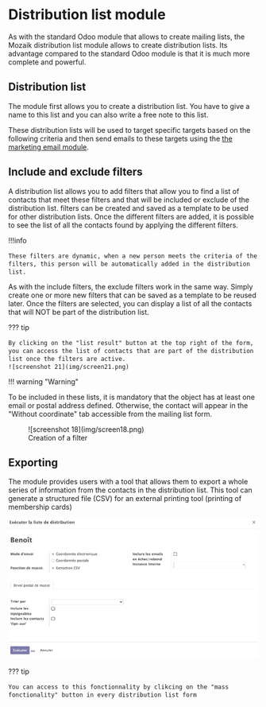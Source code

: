 # Distribution list module

As with the standard Odoo module that allows to create mailing lists, the Mozaik distribution list module allows to create distribution lists. Its advantage compared to the standard Odoo module is that it is much more complete and powerful.

## Distribution list
The module first allows you to create a distribution list. You have to give a name to this list and you can also write a free note to this list.

These distribution lists will be used to target specific targets based on the following criteria and then send emails to these targets using the <a href=https://mozaik-association.github.io/mozaik/email-marketing tagret="_blank">the marketing email module</a>. 


## Include and exclude filters

    
A distribution list allows you to add filters that allow you to find a list of contacts that meet these filters and that will be included or exclude of the distribution list. filters can be created and saved as a template to be used for other distribution lists. Once the different filters are added, it is possible to see the list of all the contacts found by applying the different filters. 

!!!info

    These filters are dynamic, when a new person meets the criteria of the filters, this person will be automatically added in the distribution list.

As with the include filters, the exclude filters work in the same way. Simply create one or more new filters that can be saved as a template to be reused later. Once the filters are selected, you can display a list of all the contacts that will NOT be part of the distribution list.

??? tip

    By clicking on the "list result" button at the top right of the form, you can access the list of contacts that are part of the distribution list once the filters are active.
    ![screenshot 21](img/screen21.png)

!!! warning "Warning"

   To be included in these lists, it is mandatory that the object has at least one email or postal address defined. Otherwise, the contact will appear in the "Without coordinate" tab accessible from the mailing list form.

<figure markdown>
![screenshot 18](img/screen18.png)
 <figcaption>Creation of a filter</figcaption>
</figure>

## Exporting

The module provides users with a tool that allows them to export a whole series of information from the contacts in the distribution list. This tool can generate a structured file (CSV) for an external printing tool (printing of membership cards)

![screenshot 22](img/screen22.png)

??? tip

    You can access to this fonctionnality by clikcing on the "mass fonctionality" button in every distribution list form